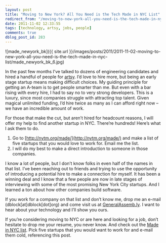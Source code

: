 ```yaml
---
layout: post
title: "Moving to New York? All You Need is the Tech Made in NYC List"
redirect_from: "/moving-to-new-york-all-you-need-is-the-tech-made-in-nyc-list/"
date: 2011-11-02 12:33:55
tags: [technology, artsy, jobs, people]
comments: true
dblog_post_id: 283
---
```

![made_newyork_bk]({{ site.url }}/images/posts/2011/2011-11-02-moving-to-new-york-all-you-need-is-the-tech-made-in-nyc-list/made_newyork_bk_6.jpg)

In the past few months I’ve talked to dozens of engineering candidates and hired a handful of people for [artsy](https://artsy.net). I’d love to hire more, but being an early stage startup means making difficult choices. My guiding principle for getting an A-team is to get people smarter than me. But even with a bar rising with every hire, I had to say no to very strong developers. This is a luxury, since most companies struggle with attracting top talent. Given magical unlimited funding, I’d hire twice as many as I can afford right now – we have an incredible amount of work.

For those that make the cut, but aren’t hired for headcount reasons, I will offer my help to find another startup in NYC. There’re hundreds! Here’s what I ask them to do.

1. Go to [http://nytm.org/made/](http://nytm.org/made/) and make a list of five startups that you would love to work for. Email me the list.
2. I will do my best to make a direct introduction to someone in those companies.

I know a lot of people, but I don’t know folks in even half of the names in that list. I’ve been reaching out to friends and trying to use the opportunity of introducing a potential hire to make a connection for myself. It has been a winning deal and I know that a few people are now in late stages of interviewing with some of the most promising New York City startups. And I learned a ton about how other companies build software.

If you work for a company on that list and don’t know me, drop me an e-mail (dblock[at]dblock[dot]org) and come visit us at [GeneralAssemb.ly](http://generalassemb.ly). I want to hear about your technology and I’ll show you ours.

If you’re considering moving to NYC or are here and looking for a job, don’t hesitate to drop me your resume, you never know. And check out the [Made in NYC list](http://nytm.org/made/). Pick five startups that you would want to work for and e-mail them cold, referencing this post.
